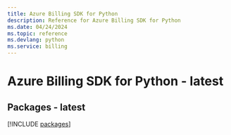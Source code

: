 ```yaml
---
title: Azure Billing SDK for Python
description: Reference for Azure Billing SDK for Python
ms.date: 04/24/2024
ms.topic: reference
ms.devlang: python
ms.service: billing
---
```

# Azure Billing SDK for Python - latest
## Packages - latest
[!INCLUDE [packages](billing-index.md)]